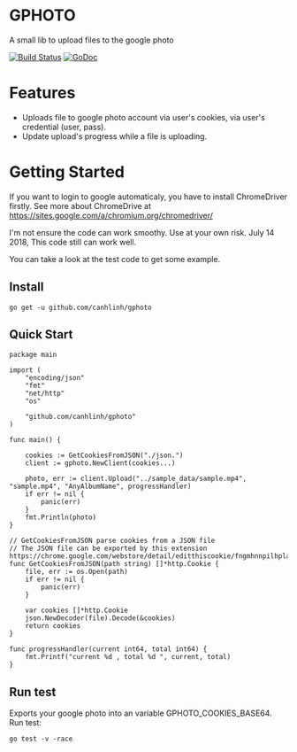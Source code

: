 # GPHOTO
A small lib to upload files to the google photo

[![Build Status](https://circleci.com/gh/canhlinh/gphoto.svg?style=svg)](https://circleci.com/gh/canhlinh/gphoto)
[![GoDoc](https://godoc.org/github.com/canhlinh/gphoto?status.svg)](http://godoc.org/github.com/canhlinh/gphoto)

# Features
- Uploads file to google photo account via user's cookies, via user's credential (user, pass).
- Update upload's progress while a file is uploading.

# Getting Started

If you want to login to google automaticaly, you have to install ChromeDriver firstly.
See more about ChromeDrive at https://sites.google.com/a/chromium.org/chromedriver/

I'm not ensure the code can work smoothy. Use at your own risk.
July 14 2018, This code still can work well.

You can take a look at the test code to get some example.

## Install
```
go get -u github.com/canhlinh/gphoto
```

## Quick Start
```
package main

import (
	"encoding/json"
	"fmt"
	"net/http"
	"os"

	"github.com/canhlinh/gphoto"
)

func main() {

	cookies := GetCookiesFromJSON("./json.")
	client := gphoto.NewClient(cookies...)

	photo, err := client.Upload("../sample_data/sample.mp4", "sample.mp4", "AnyAlbumName", progressHandler)
	if err != nil {
		panic(err)
	}
	fmt.Println(photo)
}

// GetCookiesFromJSON parse cookies from a JSON file
// The JSON file can be exported by this extension https://chrome.google.com/webstore/detail/editthiscookie/fngmhnnpilhplaeedifhccceomclgfbg
func GetCookiesFromJSON(path string) []*http.Cookie {
	file, err := os.Open(path)
	if err != nil {
		panic(err)
	}

	var cookies []*http.Cookie
	json.NewDecoder(file).Decode(&cookies)
	return cookies
}

func progressHandler(current int64, total int64) {
	fmt.Printf("current %d , total %d ", current, total)
}
```

## Run test

Exports your google photo into an variable GPHOTO_COOKIES_BASE64.
Run test:
```
go test -v -race
```
